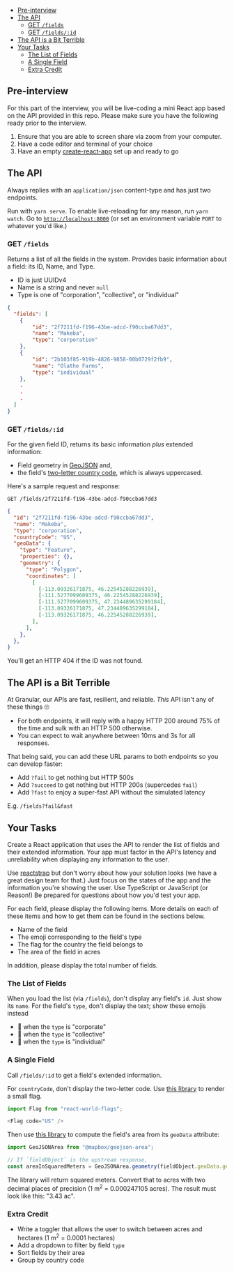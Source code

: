 * [Pre-interview](#pre-interview)
* [The API](#the-api)
    - [GET `/fields`](#get-fields)
    - [GET `/fields/:id`](#get-fieldsid)
* [The API is a Bit Terrible](#the-api-is-a-bit-terrible)
* [Your Tasks](#your-tasks)
    - [The List of Fields](#the-list-of-fields)
    - [A Single Field](#a-single-field)
    - [Extra Credit](#extra-credit)

Pre-interview
-------------

For this part of the interview, you will be live-coding a mini React app based on the API provided in this repo.
Please make sure you have the following ready prior to the interview.

1. Ensure that you are able to screen share via zoom from your computer.
2. Have a code editor and terminal of your choice
3. Have an empty [create-react-app](https://reactjs.org/docs/create-a-new-react-app.html#create-react-app) set up and ready to go

The API
-------

Always replies with an `application/json` content-type and has just two endpoints.

Run with `yarn serve`. To enable live-reloading for any reason, run `yarn watch`. Go to [`http://localhost:8000`](http://localhost:8000) (or set an environment variable `PORT` to whatever you'd like.)

### GET `/fields`

Returns a list of all the fields in the system. Provides basic information about a field: its ID, Name, and Type.

* ID is just UUIDv4
* Name is a string and never `null`
* Type is one of "corporation", "collective", or "individual"

```json
{
  "fields": [
    {
        "id": "2f7211fd-f196-43be-adcd-f90ccba67dd3",
        "name": "Makeba",
        "type": "corporation"
    },
    {
        "id": "2b103f85-919b-4826-9858-00b0729f2fb9",
        "name": "Olathe Farms",
        "type": "individual"
    },
    .
    .
    .
  ]
}
```

### GET `/fields/:id`

For the given field ID, returns its basic information _plus_ extended information:

* Field geometry in [GeoJSON](https://geojson.org/) and,
* the field's [two-letter country code](https://www.iban.com/country-codes), which is always uppercased.

Here's a sample request and response:

    GET /fields/2f7211fd-f196-43be-adcd-f90ccba67dd3

```json
{
  "id": "2f7211fd-f196-43be-adcd-f90ccba67dd3",
  "name": "Makeba",
  "type": "corporation",
  "countryCode": "US",
  "geoData": {
    "type": "Feature",
    "properties": {},
    "geometry": {
      "type": "Polygon",
      "coordinates": [
        [
          [-113.09326171875, 46.22545288226939],
          [-111.5277099609375, 46.22545288226939],
          [-111.5277099609375, 47.234489635299184],
          [-113.09326171875, 47.234489635299184],
          [-113.09326171875, 46.22545288226939],
        ],
      ],
    },
  },
}
```

You'll get an HTTP 404 if the ID was not found.

The API is a Bit Terrible
-------------------------

At Granular, our APIs are fast, resilient, and reliable. _This_ API isn't any of these things 🙄

* For both endpoints, it will reply with a happy HTTP 200 around 75% of the time and sulk with an HTTP 500 otherwise.
* You can expect to wait anywhere between 10ms and 3s for all responses.

That being said, you can add these URL params to both endpoints so you can develop faster:

* Add `?fail` to get nothing but HTTP 500s
* Add `?succeed` to get nothing but HTTP 200s (supercedes `fail`)
* Add `?fast` to enjoy a super-fast API without the simulated latency

E.g. `/fields?fail&fast`

Your Tasks
----------

Create a React application that uses the API to render the list of fields and their extended information. Your app must factor in the API's latency and unreliability when displaying any information to the user.

Use [reactstrap](https://reactstrap.github.io/) but don't worry about how your solution looks (we have a great design team for that.) Just focus on the states of the app and the information you're showing the user. Use TypeScript or JavaScript (or Reason!) Be prepared for questions about how you'd test your app.

For each field, please display the following items. More details on each of these items and how to get them can be found in the sections below.
* Name of the field
* The emoji corresponding to the field's type
* The flag for the country the field belongs to
* The area of the field in acres

In addition, please display the total number of fields.

### The List of Fields

When you load the list (via `/fields`), don't display any field's `id`. Just show its `name`. For the field's `type`, don't display the text; show these emojis instead

* 🏦 when the `type` is "corporate"
* 👥 when the `type` is "collective"
* 👤 when the `type` is "individual"

### A Single Field

Call `/fields/:id` to get a field's extended information.

For `countryCode`, don't display the two-letter code. Use [this library](https://www.npmjs.com/package/react-world-flags) to render a small flag.

```javascript
import Flag from "react-world-flags";

<Flag code="US" />
```

Then use [this library](https://www.npmjs.com/package/@mapbox/geojson-area) to compute the field's area from its `geoData` attribute:

```javascript
import GeoJSONArea from "@mapbox/geojson-area";

// If `fieldObject` is the upstream response,
const areaInSquaredMeters = GeoJSONArea.geometry(fieldObject.geoData.geometry);
```

The library will return squared meters. Convert that to acres with two decimal places of precision (1 m<sup>2</sup> = 0.000247105 acres). The result must look like this: "3.43 ac".

### Extra Credit

* Write a toggler that allows the user to switch between acres and hectares (1 m<sup>2</sup> = 0.0001 hectares)
* Add a dropdown to filter by field `type`
* Sort fields by their area
* Group by country code
